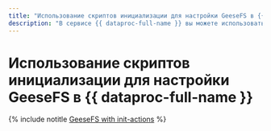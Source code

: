 ```yaml
---
title: "Использование скриптов инициализации для настройки GeeseFS в {{ dataproc-full-name }}"
description: "В сервисе {{ dataproc-full-name }} вы можете использовать для настройки хостов скрипты инициализации (initialization actions)."
---
```


# Использование скриптов инициализации для настройки GeeseFS в {{ dataproc-full-name }}

{% include notitle [GeeseFS with init-actions](../../_tutorials/dataplatform/data-proc-init-actions-geesefs.md) %}
